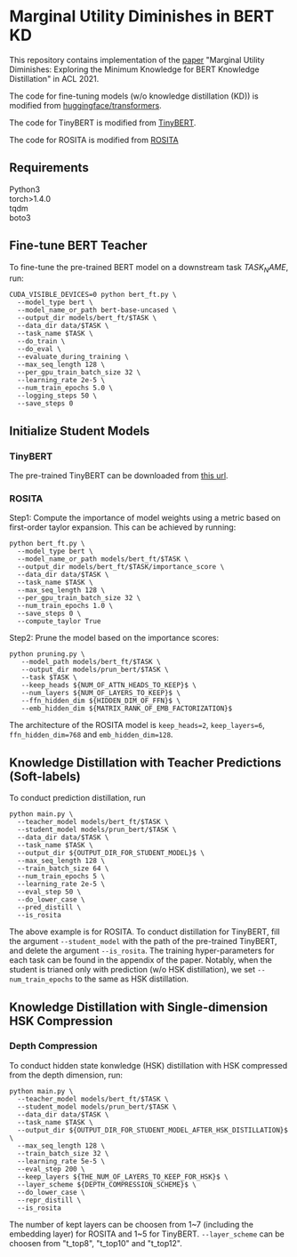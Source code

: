 # Marginal Utility Diminishes in BERT KD

This repository contains implementation of the [paper](https://arxiv.org/abs/2106.05691) "Marginal Utility Diminishes: Exploring the Minimum Knowledge for BERT Knowledge Distillation" in ACL 2021.

The code for fine-tuning models (w/o knowledge distillation (KD)) is modified from [huggingface/transformers](https://github.com/huggingface/transformers).

The code for TinyBERT is modified from [TinyBERT](https://github.com/huawei-noah/Pretrained-Language-Model/tree/master/TinyBERT).

The code for ROSITA is modified from [ROSITA](https://github.com/llyx97/Rosita)

## Requirements

Python3 <br />
torch>1.4.0 <br />
tqdm <br />
boto3 <br />

## Fine-tune BERT Teacher
To fine-tune the pre-trained BERT model on a downstream task ${TASK_NAME}$, run:
```
CUDA_VISIBLE_DEVICES=0 python bert_ft.py \
  --model_type bert \
  --model_name_or_path bert-base-uncased \
  --output_dir models/bert_ft/$TASK \
  --data_dir data/$TASK \
  --task_name $TASK \
  --do_train \
  --do_eval \
  --evaluate_during_training \
  --max_seq_length 128 \
  --per_gpu_train_batch_size 32 \
  --learning_rate 2e-5 \
  --num_train_epochs 5.0 \
  --logging_steps 50 \
  --save_steps 0 
```

## Initialize Student Models

### TinyBERT 
The pre-trained TinyBERT can be downloaded from [this url](https://github.com/huawei-noah/Pretrained-Language-Model/tree/master/TinyBERT).

### ROSITA 
Step1: Compute the importance of model weights using a metric based on first-order taylor expansion. This can be achieved by running:
```
python bert_ft.py \
  --model_type bert \
  --model_name_or_path models/bert_ft/$TASK \
  --output_dir models/bert_ft/$TASK/importance_score \
  --data_dir data/$TASK \
  --task_name $TASK \
  --max_seq_length 128 \
  --per_gpu_train_batch_size 32 \
  --num_train_epochs 1.0 \
  --save_steps 0 \
  --compute_taylor True
```

Step2: Prune the model based on the importance scores:
```
python pruning.py \
   --model_path models/bert_ft/$TASK \
   --output_dir models/prun_bert/$TASK \
   --task $TASK \
   --keep_heads ${NUM_OF_ATTN_HEADS_TO_KEEP}$ \
   --num_layers ${NUM_OF_LAYERS_TO_KEEP}$ \
   --ffn_hidden_dim ${HIDDEN_DIM_OF_FFN}$ \
   --emb_hidden_dim ${MATRIX_RANK_OF_EMB_FACTORIZATION}$
```
The architecture of the ROSITA model is `keep_heads=2`, `keep_layers=6`, `ffn_hidden_dim=768` and `emb_hidden_dim=128`.

## Knowledge Distillation with Teacher Predictions (Soft-labels)
To conduct prediction distillation, run
```
python main.py \
  --teacher_model models/bert_ft/$TASK \
  --student_model models/prun_bert/$TASK \
  --data_dir data/$TASK \
  --task_name $TASK \
  --output_dir ${OUTPUT_DIR_FOR_STUDENT_MODEL}$ \
  --max_seq_length 128 \
  --train_batch_size 64 \
  --num_train_epochs 5 \
  --learning_rate 2e-5 \
  --eval_step 50 \
  --do_lower_case \
  --pred_distill \
  --is_rosita
```
The above example is for ROSITA. To conduct distillation for TinyBERT, fill the argument `--student_model` with the path of the pre-trained TinyBERT, and delete the argument `--is_rosita`. The training hyper-parameters for each task can be found in the appendix of the paper. Notably, when the student is trianed only with prediction (w/o HSK distillation), we set `--num_train_epochs` to the same as HSK distillation.

## Knowledge Distillation with Single-dimension HSK Compression

### Depth Compression
To conduct hidden state konwledge (HSK) distillation with HSK compressed from the depth dimension, run:
```
python main.py \
  --teacher_model models/bert_ft/$TASK \
  --student_model models/prun_bert/$TASK \
  --data_dir data/$TASK \
  --task_name $TASK \
  --output_dir ${OUTPUT_DIR_FOR_STUDENT_MODEL_AFTER_HSK_DISTILLATION}$ \
  --max_seq_length 128 \
  --train_batch_size 32 \
  --learning_rate 5e-5 \
  --eval_step 200 \
  --keep_layers ${THE_NUM_OF_LAYERS_TO_KEEP_FOR_HSK}$ \
  --layer_scheme ${DEPTH_COMPRESSION_SCHEME}$ \
  --do_lower_case \
  --repr_distill \
  --is_rosita
```
The number of kept layers can be choosen from 1~7 (including the embedding layer) for ROSITA and 1~5 for TinyBERT. `--layer_scheme` can be choosen from "t_top8", "t_top10" and "t_top12".
